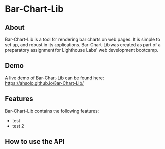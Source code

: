 # Bar-Chart-Lib

<h2> About </h2>

Bar-Chart-Lib is a tool for rendering bar charts on web pages. It is simple to set up, and robust in its applications. Bar-Chart-Lib was created as part of a preparatory assignment for Lighthouse Labs' web development bootcamp.

<h2> Demo </h2>

A live demo of Bar-Chart-Lib can be found here: https://ahsolo.github.io/Bar-Chart-Lib/

<h2> Features </h2>

Bar-Chart-Lib contains the following features:
- test
- test 2

<h2> How to use the API </h2>
